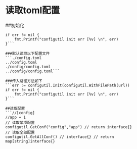 # 读取toml配置

##初始化
```err := configutil.Init()
if err != nil {
    fmt.Printf("configutil init err [%v] \n", err)
}```

###默认读取以下配置文件
```./config.toml
../config.toml
./config/config.toml
../config/config.toml```

###传入路径方法如下
```err := configutil.Init(configutil.WithFilePath(url))
if err != nil {
    fmt.Printf("configutil init err [%v] \n", err)
}```

##读取配置
```//[config]
//app = 1
// 读取某项配置
configutil.GetConf("config","app") // return interface{}
// 读取全部配置
configutil.GetAllConf() // interface{} // return map[string]interface{}
```

